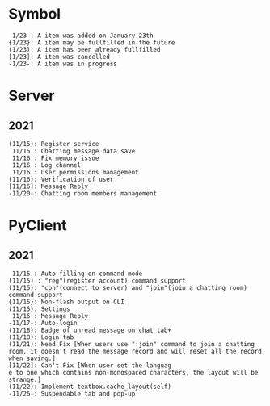 # Symbol
     1/23 : A item was added on January 23th
    {1/23}: A item may be fullfilled in the future
    (1/23): A item has been already fullfilled
    [1/23]: A item was cancelled
    -1/23-: A item was in progress

# Server
## 2021
    (11/15): Register service
     11/15 : Chatting message data save
     11/16 : Fix memory issue
     11/16 : Log channel
     11/16 : User permissions management
    (11/16): Verification of user
    [11/16]: Message Reply
    -11/20-: Chatting room members management

# PyClient
## 2021
     11/15 : Auto-filling on command mode
    (11/15) : "reg"(register account) command support
    (11/15): "con"(connect to server) and "join"(join a chatting room) command support
    {11/15}: Non-flash output on CLI
    (11/15): Settings
     11/16 : Message Reply
    -11/17-: Auto-login
    (11/18): Badge of unread message on chat tab+
    (11/18): Login tab
    (11/21): Need Fix [When users use ":join" command to join a chatting room, it doesn't read the message record and will reset all the record when saving.]
    [11/22]: Can't Fix [When user set the languag
    e to one which contains non-monospaced characters, the layout will be strange.]
    (11/22): Implement textbox.cache_layout(self)
    -11/26-: Suspendable tab and pop-up